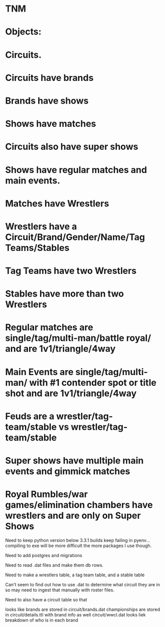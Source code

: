 # TNM

# Objects:
# Circuits.
# Circuits have brands
# Brands have shows
# Shows have matches
# Circuits also have super shows
# Shows have regular matches and main events.
# Matches have Wrestlers
# Wrestlers have a Circuit/Brand/Gender/Name/Tag Teams/Stables
# Tag Teams have two Wrestlers
# Stables have more than two Wrestlers
# Regular matches are single/tag/multi-man/battle royal/ and are 1v1/triangle/4way
# Main Events are single/tag/multi-man/ with #1 contender spot or title shot and are 1v1/triangle/4way
# Feuds are a wrestler/tag-team/stable vs wrestler/tag-team/stable
# Super shows have multiple main events and gimmick matches
# Royal Rumbles/war games/elimination chambers have wrestlers and are only on Super Shows


Need to keep python version below 3.3.1 builds keep failing in pyenv... compiling to exe will be more difficult the more packages I use though.

Need to add postgres and migrations

Need to read .dat files and make them db rows.

Need to make a wrestlers table, a tag team table, and a stable table

Can't seem to find out how to use .dat to determine what circuit they are in so may need to ingest that manually with roster files.

Need to also have a circuit table so that

looks like brands are stored in circuit/brands.dat
championships are stored in circuit/details.ttl with brand info as well
circuit/wwcl.dat looks liek breakdown of who is in each brand